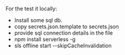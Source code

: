 For the test it locally:

* Install some sql db.
* copy secrets.json.template to secrets.json
* provide sql connection details in the file
* npm install serverless -g
* sls offline start --skipCacheInvalidation